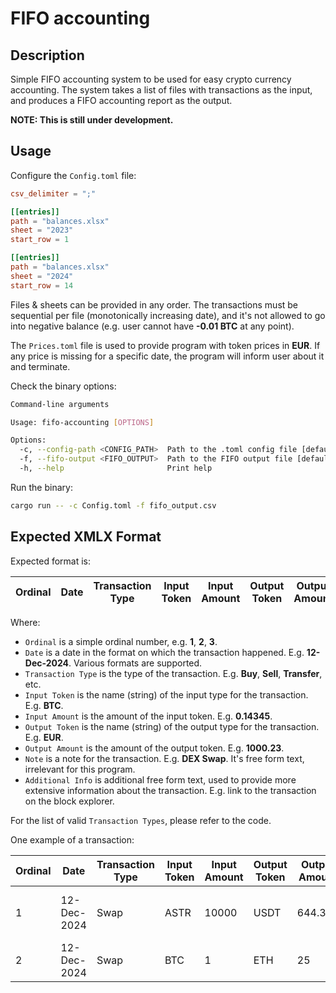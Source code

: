 # FIFO accounting

## Description

Simple FIFO accounting system to be used for easy crypto currency accounting.
The system takes a list of files with transactions as the input, and produces a FIFO accounting report as the output.

**NOTE: This is still under development.**

## Usage

Configure the `Config.toml` file:

```toml
csv_delimiter = ";"

[[entries]]
path = "balances.xlsx"
sheet = "2023"
start_row = 1

[[entries]]
path = "balances.xlsx"
sheet = "2024"
start_row = 14
```

Files & sheets can be provided in any order.
The transactions must be sequential per file (monotonically increasing date), and it's not allowed to go into negative balance (e.g. user cannot have **-0.01 BTC** at any point).

The `Prices.toml` file is used to provide program with token prices in **EUR**.
If any price is missing for a specific date, the program will inform user about it and terminate.

Check the binary options:

```bash
Command-line arguments

Usage: fifo-accounting [OPTIONS]

Options:
  -c, --config-path <CONFIG_PATH>  Path to the .toml config file [default: Config.toml]
  -f, --fifo-output <FIFO_OUTPUT>  Path to the FIFO output file [default: fifo_output.csv]
  -h, --help                       Print help
  ```

Run the binary:

```bash
cargo run -- -c Config.toml -f fifo_output.csv
```

## Expected XMLX Format

Expected format is:

| Ordinal | Date | Transaction Type | Input Token | Input Amount | Output Token | Output Amount | Note | Additional Info |
| --- | --- | --- | --- | --- | --- | --- | --- | --- |

Where:

* `Ordinal` is a simple ordinal number, e.g. **1**, **2**, **3**.
* `Date` is a date in the format on which the transaction happened. E.g. **12-Dec-2024**. Various formats are supported.
* `Transaction Type` is the type of the transaction. E.g. **Buy**, **Sell**, **Transfer**, etc.
* `Input Token` is the name (string) of the input type for the transaction. E.g. **BTC**.
* `Input Amount` is the amount of the input token. E.g. **0.14345**.
* `Output Token` is the name (string) of the output type for the transaction. E.g. **EUR**.
* `Output Amount` is the amount of the output token. E.g. **1000.23**.
* `Note` is a note for the transaction. E.g. **DEX Swap**. It's free form text, irrelevant for this program.
* `Additional Info` is additional free form text, used to provide more extensive information about the transaction. E.g. link to the transaction on the block explorer.

For the list of valid `Transaction Types`, please refer to the code.

One example of a transaction:

| Ordinal | Date | Transaction Type | Input Token | Input Amount | Output Token | Output Amount | Note | Additional Info |
| --- | --- | --- | --- | --- | --- | --- | --- | --- |
| 1 | 12-Dec-2024 | Swap | ASTR | 10000 | USDT | 644.345 | DEX Swap | _link to the transaction on block explorer_ |
| 2 | 12-Dec-2024 | Swap | BTC | 1 | ETH | 25 | Binance |  |
